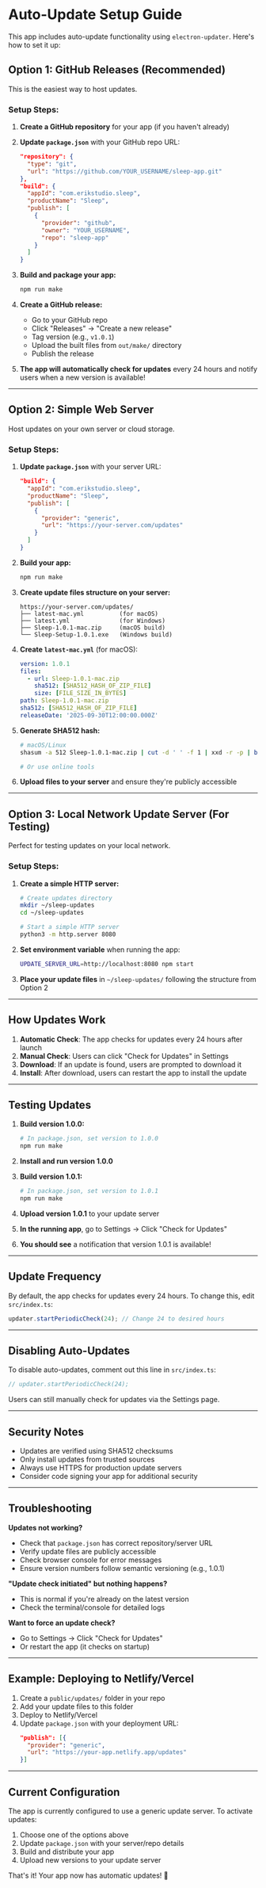 # Auto-Update Setup Guide

This app includes auto-update functionality using `electron-updater`. Here's how to set it up:

## Option 1: GitHub Releases (Recommended)

This is the easiest way to host updates.

### Setup Steps:

1. **Create a GitHub repository** for your app (if you haven't already)

2. **Update `package.json`** with your GitHub repo URL:
   ```json
   "repository": {
     "type": "git",
     "url": "https://github.com/YOUR_USERNAME/sleep-app.git"
   },
   "build": {
     "appId": "com.erikstudio.sleep",
     "productName": "Sleep",
     "publish": [
       {
         "provider": "github",
         "owner": "YOUR_USERNAME",
         "repo": "sleep-app"
       }
     ]
   }
   ```

3. **Build and package your app:**
   ```bash
   npm run make
   ```

4. **Create a GitHub release:**
   - Go to your GitHub repo
   - Click "Releases" → "Create a new release"
   - Tag version (e.g., `v1.0.1`)
   - Upload the built files from `out/make/` directory
   - Publish the release

5. **The app will automatically check for updates** every 24 hours and notify users when a new version is available!

---

## Option 2: Simple Web Server

Host updates on your own server or cloud storage.

### Setup Steps:

1. **Update `package.json`** with your server URL:
   ```json
   "build": {
     "appId": "com.erikstudio.sleep",
     "productName": "Sleep",
     "publish": [
       {
         "provider": "generic",
         "url": "https://your-server.com/updates"
       }
     ]
   }
   ```

2. **Build your app:**
   ```bash
   npm run make
   ```

3. **Create update files structure on your server:**
   ```
   https://your-server.com/updates/
   ├── latest-mac.yml          (for macOS)
   ├── latest.yml              (for Windows)
   ├── Sleep-1.0.1-mac.zip     (macOS build)
   └── Sleep-Setup-1.0.1.exe   (Windows build)
   ```

4. **Create `latest-mac.yml`** (for macOS):
   ```yaml
   version: 1.0.1
   files:
     - url: Sleep-1.0.1-mac.zip
       sha512: [SHA512_HASH_OF_ZIP_FILE]
       size: [FILE_SIZE_IN_BYTES]
   path: Sleep-1.0.1-mac.zip
   sha512: [SHA512_HASH_OF_ZIP_FILE]
   releaseDate: '2025-09-30T12:00:00.000Z'
   ```

5. **Generate SHA512 hash:**
   ```bash
   # macOS/Linux
   shasum -a 512 Sleep-1.0.1-mac.zip | cut -d ' ' -f 1 | xxd -r -p | base64

   # Or use online tools
   ```

6. **Upload files to your server** and ensure they're publicly accessible

---

## Option 3: Local Network Update Server (For Testing)

Perfect for testing updates on your local network.

### Setup Steps:

1. **Create a simple HTTP server:**
   ```bash
   # Create updates directory
   mkdir ~/sleep-updates
   cd ~/sleep-updates

   # Start a simple HTTP server
   python3 -m http.server 8080
   ```

2. **Set environment variable** when running the app:
   ```bash
   UPDATE_SERVER_URL=http://localhost:8080 npm start
   ```

3. **Place your update files** in `~/sleep-updates/` following the structure from Option 2

---

## How Updates Work

1. **Automatic Check**: The app checks for updates every 24 hours after launch
2. **Manual Check**: Users can click "Check for Updates" in Settings
3. **Download**: If an update is found, users are prompted to download it
4. **Install**: After download, users can restart the app to install the update

---

## Testing Updates

1. **Build version 1.0.0:**
   ```bash
   # In package.json, set version to 1.0.0
   npm run make
   ```

2. **Install and run version 1.0.0**

3. **Build version 1.0.1:**
   ```bash
   # In package.json, set version to 1.0.1
   npm run make
   ```

4. **Upload version 1.0.1** to your update server

5. **In the running app**, go to Settings → Click "Check for Updates"

6. **You should see** a notification that version 1.0.1 is available!

---

## Update Frequency

By default, the app checks for updates every 24 hours. To change this, edit `src/index.ts`:

```typescript
updater.startPeriodicCheck(24); // Change 24 to desired hours
```

---

## Disabling Auto-Updates

To disable auto-updates, comment out this line in `src/index.ts`:

```typescript
// updater.startPeriodicCheck(24);
```

Users can still manually check for updates via the Settings page.

---

## Security Notes

- Updates are verified using SHA512 checksums
- Only install updates from trusted sources
- Always use HTTPS for production update servers
- Consider code signing your app for additional security

---

## Troubleshooting

**Updates not working?**
- Check that `package.json` has correct repository/server URL
- Verify update files are publicly accessible
- Check browser console for error messages
- Ensure version numbers follow semantic versioning (e.g., 1.0.1)

**"Update check initiated" but nothing happens?**
- This is normal if you're already on the latest version
- Check the terminal/console for detailed logs

**Want to force an update check?**
- Go to Settings → Click "Check for Updates"
- Or restart the app (it checks on startup)

---

## Example: Deploying to Netlify/Vercel

1. Create a `public/updates/` folder in your repo
2. Add your update files to this folder
3. Deploy to Netlify/Vercel
4. Update `package.json` with your deployment URL:
   ```json
   "publish": [{
     "provider": "generic",
     "url": "https://your-app.netlify.app/updates"
   }]
   ```

---

## Current Configuration

The app is currently configured to use a generic update server. To activate updates:

1. Choose one of the options above
2. Update `package.json` with your server/repo details
3. Build and distribute your app
4. Upload new versions to your update server

That's it! Your app now has automatic updates! 🎉


